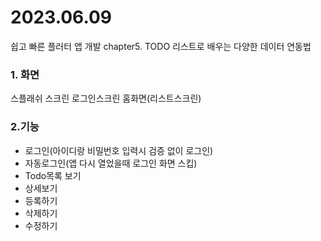 # 2023.06.09

쉽고 빠른 플러터 앱 개발
chapter5. TODO 리스트로 배우는 다양한 데이터 연동법

### 1. 화면

스플래쉬 스크린
로그인스크린
홈화면(리스트스크린)

### 2.기능

- 로그인(아이디랑 비밀번호 입력시 검증 없이 로그인)
- 자동로그인(앱 다시 열었을때 로그인 화면 스킵)
- Todo목록 보기
- 상세보기
- 등록하기
- 삭제하기
- 수정하기
